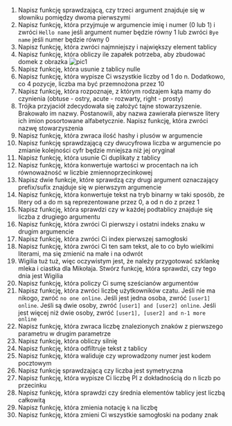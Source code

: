 1. Napisz funkcję sprawdzającą, czy trzeci argument znajduje się w słowniku pomiędzy dwoma pierwszymi
2. Napisz funkcję, która przyjmuje w argumencie imię i numer (0 lub 1) i zwróci `Hello name` jeśli argument numer będzie równy 1 lub zwróci `Bye name` jeśli numer będzie równy 0
3. Napisz funkcję, która zwróci najmniejszy i największy element tablicy
4. Napisz funkcję, która obliczy ile zapałek potrzeba, aby zbudować domek z obrazka ![pic1](https://raw.githubusercontent.com/fed-team/js-test/master/easy/images/matchstick_houses.png)
5. Napisz funkcję, która usunie z tablicy nulle
6. Napisz funkcję, która wypisze Ci wszystkie liczby od 1 do n. Dodatkowo, co 4 pozycje, liczba ma być przemnożona przez 10
7. Napisz funkcję, która rozpoznaje, z którym rodzajem kąta mamy do czynienia (obtuse - ostry, acute - rozwarty, right - prosty)
8. Trójka przyjaciół zdecydowała się założyć tajne stowarzyszenie. Brakowało im nazwy. Postanowili, aby nazwa zawierała pierwsze litery ich imion posortowane alfabetycznie. Napisz funkcję, która zwróci nazwę stowarzyszenia
9. Napisz funkcję, która zwraca ilość hashy i plusów w argumencie
10. Napisz funkcję sprawdzającą czy dwucyfrowa liczba w argumencie po zmianie kolejności cyfr będzie mniejsza niż jej oryginał
11. Napisz funkcję, która usunie Ci duplikaty z tablicy
12. Napisz funkcję, która konwertuje wartości w procentach na ich równoważność w liczbie zmiennoprzecinkowej
13. Napisz dwie funkcje, które sprawdzą czy drugi argument oznaczający prefix/sufix znajduje się w pierwszym argumencie
14. Napisz funkcję, która konwertuje tekst na tryb binarny w taki sposób, że litery od a do m są reprezentowane przez 0, a od n do z przez 1
15. Napisz funkcję, która sprawdzi czy w każdej podtablicy znajduje się liczba z drugiego argumentu
16. Napisz funkcję, która zwróci Ci pierwszy i ostatni indeks znaku w drugim argumencie
17. Napisz funkcję, która zwróci Ci index pierwszej samogłoski
18. Napisz funkcję, która zwróci Ci ten sam tekst, ale to co było wielkimi literami, ma się zmienić na małe i na odwrót
19. Wigilia tuż tuż, więc oczywistym jest, że należy przygotować szklankę mleka i ciastka dla Mikołaja. Stwórz funkcję, która sprawdzi, czy tego dnia jest Wigilia
20. Napisz funkcję, która policzy Ci sumę sześcianów argumentów
21. Napisz funkcję, która zwróci liczbę użytkowników czatu. Jeśli nie ma nikogo, zwróć `no one online`. Jeśli jest jedna osoba, zwróć `[user1] online`. Jeśli są dwie osoby, zwróć `[user1] and [user2] online`. Jeśli jest więcej niż dwie osoby, zwróć `[user1], [user2] and n-1 more online`
22. Napisz funkcję, która zwraca liczbę znalezionych znaków z pierwszego parametru w drugim parametrze
23. Napisz funkcję, która obliczy silnię
24. Napisz funkcję, która odfiltruje tekst z tablicy
25. Napisz funkcję, która waliduje czy wprowadzony numer jest kodem pocztowym
26. Napisz funkcję sprawdzającą czy liczba jest symetryczna
27. Napisz funkcję, która wypisze Ci liczbę PI z dokładnością do n liczb po przecinku
28. Napisz funkcję, która sprawdzi czy średnia elementów tablicy jest liczbą całkowitą
29. Napisz funkcję, która zmienia notację `k` na liczbę
30. Napisz funkcję, która zmieni Ci wszystkie samogłoski na podany znak